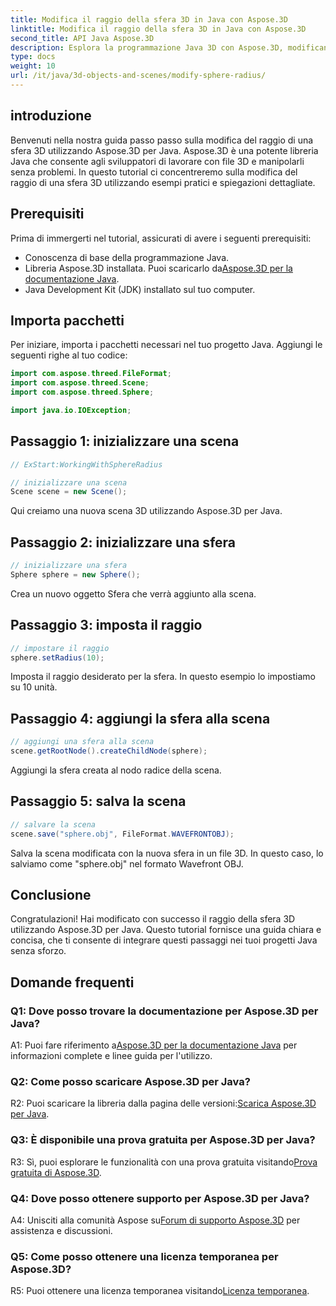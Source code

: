 ```yaml
---
title: Modifica il raggio della sfera 3D in Java con Aspose.3D
linktitle: Modifica il raggio della sfera 3D in Java con Aspose.3D
second_title: API Java Aspose.3D
description: Esplora la programmazione Java 3D con Aspose.3D, modificando il raggio della sfera senza sforzo. Scaricalo ora per un'esperienza di sviluppo 3D senza interruzioni.
type: docs
weight: 10
url: /it/java/3d-objects-and-scenes/modify-sphere-radius/
---
```

## introduzione

Benvenuti nella nostra guida passo passo sulla modifica del raggio di una sfera 3D utilizzando Aspose.3D per Java. Aspose.3D è una potente libreria Java che consente agli sviluppatori di lavorare con file 3D e manipolarli senza problemi. In questo tutorial ci concentreremo sulla modifica del raggio di una sfera 3D utilizzando esempi pratici e spiegazioni dettagliate.

## Prerequisiti

Prima di immergerti nel tutorial, assicurati di avere i seguenti prerequisiti:

- Conoscenza di base della programmazione Java.
-  Libreria Aspose.3D installata. Puoi scaricarlo da[Aspose.3D per la documentazione Java](https://reference.aspose.com/3d/java/).
- Java Development Kit (JDK) installato sul tuo computer.

## Importa pacchetti

Per iniziare, importa i pacchetti necessari nel tuo progetto Java. Aggiungi le seguenti righe al tuo codice:

```java
import com.aspose.threed.FileFormat;
import com.aspose.threed.Scene;
import com.aspose.threed.Sphere;

import java.io.IOException;
```

## Passaggio 1: inizializzare una scena

```java
// ExStart:WorkingWithSphereRadius

// inizializzare una scena
Scene scene = new Scene();
```

Qui creiamo una nuova scena 3D utilizzando Aspose.3D per Java.

## Passaggio 2: inizializzare una sfera

```java
// inizializzare una sfera
Sphere sphere = new Sphere();
```

Crea un nuovo oggetto Sfera che verrà aggiunto alla scena.

## Passaggio 3: imposta il raggio

```java
// impostare il raggio
sphere.setRadius(10);
```

Imposta il raggio desiderato per la sfera. In questo esempio lo impostiamo su 10 unità.

## Passaggio 4: aggiungi la sfera alla scena

```java
// aggiungi una sfera alla scena
scene.getRootNode().createChildNode(sphere);
```

Aggiungi la sfera creata al nodo radice della scena.

## Passaggio 5: salva la scena

```java
// salvare la scena
scene.save("sphere.obj", FileFormat.WAVEFRONTOBJ);
```

Salva la scena modificata con la nuova sfera in un file 3D. In questo caso, lo salviamo come "sphere.obj" nel formato Wavefront OBJ.

## Conclusione

Congratulazioni! Hai modificato con successo il raggio della sfera 3D utilizzando Aspose.3D per Java. Questo tutorial fornisce una guida chiara e concisa, che ti consente di integrare questi passaggi nei tuoi progetti Java senza sforzo.

## Domande frequenti

### Q1: Dove posso trovare la documentazione per Aspose.3D per Java?

 A1: Puoi fare riferimento a[Aspose.3D per la documentazione Java](https://reference.aspose.com/3d/java/) per informazioni complete e linee guida per l'utilizzo.

### Q2: Come posso scaricare Aspose.3D per Java?

 R2: Puoi scaricare la libreria dalla pagina delle versioni:[Scarica Aspose.3D per Java](https://releases.aspose.com/3d/java/).

### Q3: È disponibile una prova gratuita per Aspose.3D per Java?

 R3: Sì, puoi esplorare le funzionalità con una prova gratuita visitando[Prova gratuita di Aspose.3D](https://releases.aspose.com/).

### Q4: Dove posso ottenere supporto per Aspose.3D per Java?

 A4: Unisciti alla comunità Aspose su[Forum di supporto Aspose.3D](https://forum.aspose.com/c/3d/18) per assistenza e discussioni.

### Q5: Come posso ottenere una licenza temporanea per Aspose.3D?

 R5: Puoi ottenere una licenza temporanea visitando[Licenza temporanea](https://purchase.aspose.com/temporary-license/).